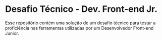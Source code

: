 # Desafio Técnico - Dev. Front-end Jr.
Esse repositório contém uma solução de um desafio técnico para testar a proficiência nas ferramentas utilizadas por um Desenvolvedor Front-end Junior.
